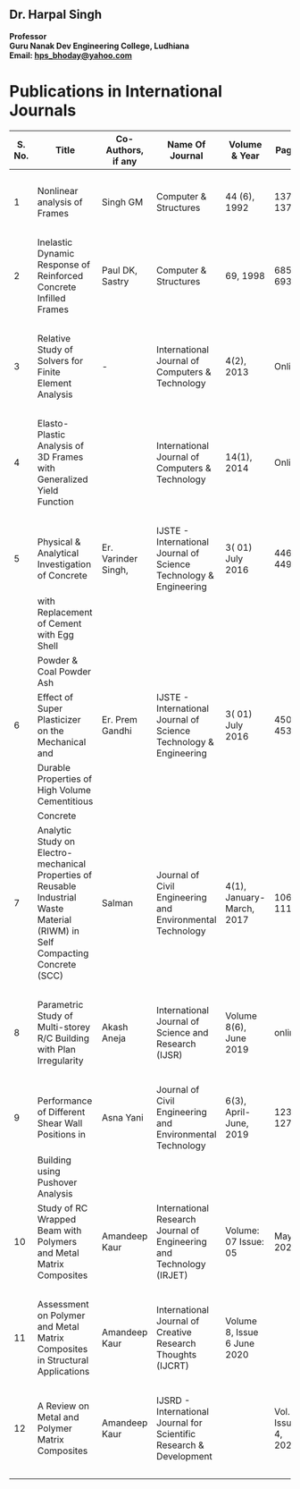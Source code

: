 ## Dr. Harpal Singh
**Professor**  
**Guru Nanak Dev Engineering College, Ludhiana**  
**Email: hps_bhoday@yahoo.com**

# Publications in International Journals
| S. No. | Title                                                                                                                          | Co-Authors, if any  | Name Of Journal                                                      | Volume & Year               | Pages                 | Impact Factor | ISSN/ISSN No. |                 | API Score                |              |              |
| ------ | ------------------------------------------------------------------------------------------------------------------------------ | ------------------- | -------------------------------------------------------------------- | --------------------------- | --------------------- | ------------- | ------------- | --------------- | ------------------------ | ------------ | ------------ |
|        |                                                                                                                                |                     |                                                                      |                             |                       |               |               |                 | (R+I+IF)A                |              |              |
| 1      | Nonlinear analysis of Frames                                                                                                   | Singh GM            | Computer & Structures                                                | 44 (6), 1992                | 1377-1379             | 3.57          | 0045-7949     |                 | (15+5+15)0.6             |              |              |
|        |                                                                                                                                |                     |                                                                      |                             |                       |               |               |                 | 21                       |              |              |
| 2      | Inelastic Dynamic Response of Reinforced Concrete Infilled Frames                                                              | Paul DK, Sastry     | Computer & Structures                                                | 69, 1998                    | 685-693               | 3.57          | 0045-7949     |                 | (15+5+15)0.6             |              |              |
|        |                                                                                                                                |                     |                                                                      |                             |                       |               |               |                 | 21                       |              |              |
| 3      | Relative Study of Solvers for Finite Element Analysis                                                                          | -                   | International Journal of Computers & Technology                      | 4(2), 2013                  | Online                | 1.532         | 2277-3061     |                 | (15+5+10)1.0             |              |              |
|        |                                                                                                                                |                     |                                                                      |                             |                       |               |               |                 | 30                       |              |              |
| 4      | Elasto-Plastic Analysis of 3D Frames with Generalized Yield Function                                                           |                     | International Journal of Computers & Technology                      | 14(1), 2014                 | Online                | 1.532         | 2277-3061     |                 | (15+5+10)1.0             |              |              |
|        |                                                                                                                                |                     |                                                                      |                             |                       |               |               |                 | 30                       |              |              |
| 5      | Physical & Analytical Investigation of Concrete                                                                                | Er. Varinder Singh, | IJSTE - International Journal of Science Technology & Engineering    | 3( 01) July 2016            | 446-449               | 3.905         | 2349-784X     |                 | (15+5+15)0.6             |              |              |
|        | with Replacement of Cement with Egg Shell                                                                                      |                     |                                                                      |                             |                       |               |               |                 | 21                       |              |              |
|        | Powder & Coal Powder Ash                                                                                                       |                     |                                                                      |                             |                       |               |               |                 |                          |              |              |
| 6      | Effect of Super Plasticizer on the Mechanical and                                                                              | Er. Prem Gandhi     | IJSTE - International Journal of Science Technology & Engineering    | 3( 01) July 2016            | 450-453               | 3.905         | 2349-784X     |                 | (15+5+15)0.6             |              |              |
|        | Durable Properties of High Volume Cementitious                                                                                 |                     |                                                                      |                             |                       |               |               |                 | 21                       |              |              |
|        | Concrete                                                                                                                       |                     |                                                                      |                             |                       |               |               |                 |                          |              |              |
| 7      | Analytic Study on Electro-mechanical Properties of Reusable Industrial Waste Material (RIWM) in Self Compacting Concrete (SCC) | Salman              | Journal of Civil Engineering and Environmental Technology            | 4(1), January-March, 2017   | 106-111               | 4.5208        | 2349          |                 | 15+5+15)0.6              |              |              |
|        |                                                                                                                                |                     |                                                                      |                             |                       |               |               |                 | 21                       |              |              |
| 8      | Parametric Study of Multi-storey R/C Building with Plan Irregularity                                                           | Akash Aneja         | International Journal of Science and Research (IJSR)                 | Volume 8(6), June 2019      | online                |               | 2319-7064     |                 | (15+5+15)0.6             |              |              |
|        |                                                                                                                                |                     |                                                                      |                             |                       | 7.426         |               |                 | 21                       |              |              |
| 9      | Performance of Different Shear Wall Positions in                                                                               | Asna Yani           | Journal of Civil Engineering and Environmental Technology            | 6(3), April-June, 2019      | 123-127               | 4.5208        | 2349          |                 | (15+5+15)0.6             |              |              |
|        | Building using Pushover Analysis                                                                                               |                     |                                                                      |                             |                       |               |               |                 | 21                       |              |              |
| 10     | Study of RC Wrapped Beam with Polymers and Metal Matrix Composites                                                             | Amandeep Kaur       | International Research Journal of Engineering and Technology (IRJET) | Volume: 07 Issue: 05        | May 2020              | 4185-4198     | 7.529         | ISSN: 2395-0056 |                          | (15+5+15)0.6 |              |
|        |                                                                                                                                |                     |                                                                      |                             |                       |               |               |                 | 21                       |              |              |
| 11     | Assessment on Polymer and Metal Matrix Composites in Structural Applications                                                   | Amandeep Kaur       | International Journal of Creative Research Thoughts (IJCRT)          | Volume 8, Issue 6 June 2020 |                       | 2132-2135     | 7.97          | ISSN: 2320-2882 |                          | (15+5+15)0.6 |              |
|        |                                                                                                                                |                     |                                                                      |                             |                       |               |               |                 | 21                       |              |              |
| 12     | A Review on Metal and Polymer Matrix Composites                                                                                | Amandeep Kaur       | IJSRD - International Journal for Scientific Research & Development  |                             | Vol. 8, Issue 4, 2020 |               | 394-397       | 4.396           | ISSN (online): 2321-0613 |              | (15+5+15)0.6 |
|        |                                                                                                                                |                     |                                                                      |                             |                       |               |               |                 | 21                       |              |              |

